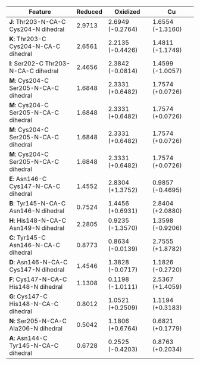 | Feature | Reduced | Oxidized | Cu |
|---|---|---|---|
| **J**: Thr203-N-CA-C Cys204-N dihedral | 2.9713 | 2.6949 (-0.2764) | 1.6554 (-1.3160) |
| **K**: Thr203-C Cys204-N-CA-C dihedral | 2.6561 | 2.2135 (-0.4426) | 1.4811 (-1.1749) |
| **I**: Ser202-C Thr203-N-CA-C dihedral | 2.4656 | 2.3842 (-0.0814) | 1.4599 (-1.0057) |
| **M**: Cys204-C Ser205-N-CA-C dihedral | 1.6848 | 2.3331 (+0.6482) | 1.7574 (+0.0726) |
| **M**: Cys204-C Ser205-N-CA-C dihedral | 1.6848 | 2.3331 (+0.6482) | 1.7574 (+0.0726) |
| **M**: Cys204-C Ser205-N-CA-C dihedral | 1.6848 | 2.3331 (+0.6482) | 1.7574 (+0.0726) |
| **M**: Cys204-C Ser205-N-CA-C dihedral | 1.6848 | 2.3331 (+0.6482) | 1.7574 (+0.0726) |
| **E**: Asn146-C Cys147-N-CA-C dihedral | 1.4552 | 2.8304 (+1.3752) | 0.9857 (-0.4695) |
| **B**: Tyr145-N-CA-C Asn146-N dihedral | 0.7524 | 1.4456 (+0.6931) | 2.8404 (+2.0880) |
| **H**: His148-N-CA-C Asn149-N dihedral | 2.2805 | 0.9235 (-1.3570) | 1.3598 (-0.9206) |
| **C**: Tyr145-C Asn146-N-CA-C dihedral | 0.8773 | 0.8634 (-0.0139) | 2.7555 (+1.8782) |
| **D**: Asn146-N-CA-C Cys147-N dihedral | 1.4546 | 1.3828 (-0.0717) | 1.1826 (-0.2720) |
| **F**: Cys147-N-CA-C His148-N dihedral | 1.1308 | 0.1198 (-1.0111) | 2.5367 (+1.4059) |
| **G**: Cys147-C His148-N-CA-C dihedral | 0.8012 | 1.0521 (+0.2509) | 1.1194 (+0.3183) |
| **N**: Ser205-N-CA-C Ala206-N dihedral | 0.5042 | 1.1806 (+0.6764) | 0.6821 (+0.1779) |
| **A**: Asn144-C Tyr145-N-CA-C dihedral | 0.6728 | 0.2525 (-0.4203) | 0.8763 (+0.2034) |

